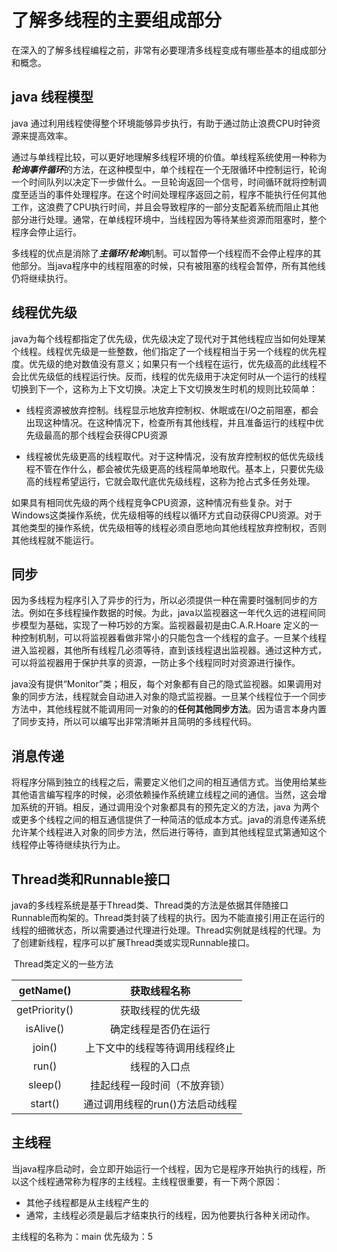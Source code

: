 # 了解多线程的主要组成部分

 在深入的了解多线程编程之前，非常有必要理清多线程变成有哪些基本的组成部分和概念。

## java 线程模型

java 通过利用线程使得整个环境能够异步执行，有助于通过防止浪费CPU时钟资源来提高效率。

通过与单线程比较，可以更好地理解多线程环境的价值。单线程系统使用一种称为***轮询事件循环***的方法，在这种模型中，单个线程在一个无限循环中控制运行，轮询一个时间队列以决定下一步做什么。一旦轮询返回一个信号，时间循环就将控制调度至适当的事件处理程序。在这个时间处理程序返回之前，程序不能执行任何其他工作，这浪费了CPU执行时间，并且会导致程序的一部分支配着系统而阻止其他部分进行处理。通常，在单线程环境中，当线程因为等待某些资源而阻塞时，整个程序会停止运行。

多线程的优点是消除了***主循环/轮询***机制。可以暂停一个线程而不会停止程序的其他部分。当java程序中的线程阻塞的时候，只有被阻塞的线程会暂停，所有其他线仍将继续执行。

## 线程优先级

java为每个线程都指定了优先级，优先级决定了现代对于其他线程应当如何处理某个线程。线程优先级是一些整数，他们指定了一个线程相当于另一个线程的优先程度。优先级的绝对数值没有意义；如果只有一个线程在运行，优先级高的此线程不会比优先级低的线程运行快。反而，线程的优先级用于决定何时从一个运行的线程切换到下一个，这称为上下文切换。决定上下文切换发生时机的规则比较简单：

- 线程资源被放弃控制。线程显示地放弃控制权、休眠或在I/O之前阻塞，都会出现这种情况。在这种情况下，检查所有其他线程，并且准备运行的线程中优先级最高的那个线程会获得CPU资源

- 线程被优先级更高的线程取代。对于这种情况，没有放弃控制权的低优先级线程不管在作什么，都会被优先级更高的线程简单地取代。基本上，只要优先级高的线程希望运行，它就会取代底优先级线程，这称为抢占式多任务处理。



如果具有相同优先级的两个线程竞争CPU资源，这种情况有些复杂。对于Windows这类操作系统，优先级相等的线程以循环方式自动获得CPU资源。对于其他类型的操作系统，优先级相等的线程必须自愿地向其他线程放弃控制权，否则其他线程就不能运行。

## 同步

因为多线程为程序引入了异步的行为，所以必须提供一种在需要时强制同步的方法。例如在多线程操作数据的时候。为此，java以监视器这一年代久远的进程间同步模型为基础，实现了一种巧妙的方案。监视器最初是由C.A.R.Hoare 定义的一种控制机制，可以将监视器看做非常小的只能包含一个线程的盒子。一旦某个线程进入监视器，其他所有线程几必须等待，直到该线程退出监视器。通过这种方式，可以将监视器用于保护共享的资源，一防止多个线程同时对资源进行操作。

java没有提供“Monitor”类；相反，每个对象都有自己的隐式监视器。如果调用对象的同步方法，线程就会自动进入对象的隐式监视器。一旦某个线程位于一个同步方法中，其他线程就不能调用同一对象的的**任何其他同步方法**。因为语言本身内置了同步支持，所以可以编写出非常清晰并且简明的多线程代码。

## 消息传递

​	将程序分隔到独立的线程之后，需要定义他们之间的相互通信方式。当使用给某些其他语言编写程序的时候，必须依赖操作系统建立线程之间的通信。当然，这会增加系统的开销。相反，通过调用没个对象都具有的预先定义的方法，java 为两个或更多个线程之间的相互通信提供了一种简洁的低成本方式。java的消息传递系统允许某个线程进入对象的同步方法，然后进行等待，直到其他线程显式第通知这个线程停止等待继续执行为止。

## Thread类和Runnable接口

​	java的多线程系统是基于Thread类、Thread类的方法是依据其伴随接口Runnable而构架的。Thread类封装了线程的执行。因为不能直接引用正在运行的线程的细微状态，所以需要通过代理进行处理。Thread实例就是线程的代理。为了创建新线程，程序可以扩展Thread类或实现Runnable接口。

​					Thread类定义的一些方法

|   getName()   |          获取线程名称           |
| :-----------: | :-----------------------------: |
| getPriority() |        获取线程的优先级         |
|   isAlive()   |      确定线程是否仍在运行       |
|    join()     | 上下文中的线程等待调用线程终止  |
|     run()     |          线程的入口点           |
|    sleep()    |  挂起线程一段时间（不放弃锁）   |
|    start()    | 通过调用线程的run()方法启动线程 |



## 主线程

当java程序启动时，会立即开始运行一个线程，因为它是程序开始执行的线程，所以这个线程通常称为程序的主线程。主线程很重要，有一下两个原因：

- 其他子线程都是从主线程产生的
- 通常，主线程必须是最后才结束执行的线程，因为他要执行各种关闭动作。

主线程的名称为：main  优先级为：5

